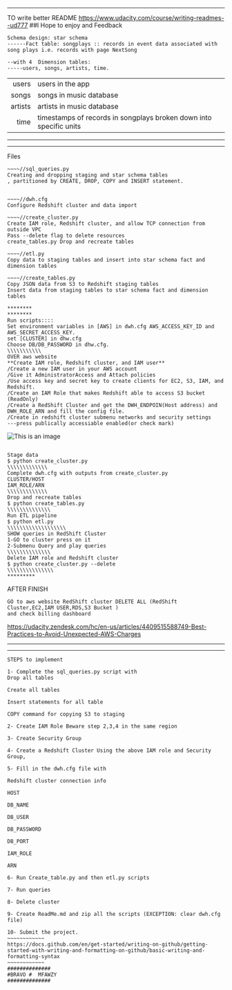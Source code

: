 ****************************************
TO write better README https://www.udacity.com/course/writing-readmes--ud777
##I Hope to enjoy and Feedback
~~~~~~~~
Schema design: star schema 
------Fact table: songplays :: records in event data associated with song plays i.e. records with page NextSong

--with 4  Dimension tables: 
-----users, songs, artists, time.
~~~~~~~~

|              |                                                                       |
|-------------:|-----------------------------------------------------------------------|
|      users   | users in the app                                                      |
|      songs   | songs in music database                                               |
|      artists | artists in music database                                             |
|      time    | timestamps of records in songplays broken down into specific units    | 

*********************************************
*********************************************
Files
~~~~
~~~~//sql_queries.py
Creating and dropping staging and star schema tables
, partitioned by CREATE, DROP, COPY and INSERT statement.


~~~~//dwh.cfg 
Configure Redshift cluster and data import

~~~~//create_cluster.py
Create IAM role, Redshift cluster, and allow TCP connection from outside VPC
Pass --delete flag to delete resources
create_tables.py Drop and recreate tables   

~~~~//etl.py 
Copy data to staging tables and insert into star schema fact and dimension tables

~~~~//create_tables.py      
Copy JSON data from S3 to Redshift staging tables
Insert data from staging tables to star schema fact and dimension tables

********
********
Run scripts::::
Set environment variables in [AWS] in dwh.cfg AWS_ACCESS_KEY_ID and AWS_SECRET_ACCESS_KEY.
set [CLUSTER] in dhw.cfg
Choose DB/DB_PASSWORD in dhw.cfg.
\\\\\\\\\\\
OVER aws website
**Create IAM role, Redshift cluster, and IAM user**
/Create a new IAM user in your AWS account
/Give it AdministratorAccess and Attach policies
/Use access key and secret key to create clients for EC2, S3, IAM, and Redshift.
/Create an IAM Role that makes Redshift able to access S3 bucket (ReadOnly)
/Create a RedShift Cluster and get the DWH_ENDPOIN(Host address) and DWH_ROLE_ARN and fill the config file.
/Create in redshift cluster submenu networks and security settings 
---press publically accessiable enabled(or check mark)
~~~~~~
![This is an image](https://github.com/M7FAWZY/udacity-data-engineer-data-warehouse-Project-3/blob/8bdf86bdb4559cb1a4fe3b4064b66459b49d6cf8/5d395536-8f31-4ce4-aa1c-06133a7dbb80-mobile.png)
~~~~~~

Stage data
$ python create_cluster.py
\\\\\\\\\\\\\
Complete dwh.cfg with outputs from create_cluster.py
CLUSTER/HOST
IAM_ROLE/ARN
\\\\\\\\\\\\\
Drop and recreate tables
$ python create_tables.py
\\\\\\\\\\\\\\
Run ETL pipeline
$ python etl.py
\\\\\\\\\\\\\\\\\\\
SHOW queries in RedShift Cluster 
1-GO to cluster press on it
2-Submenu Query and play queries
\\\\\\\\\\\\\\
Delete IAM role and Redshift cluster
$ python create_cluster.py --delete
\\\\\\\\\\\\\\\
*********
~~~~~~~~~

AFTER FINISH
~~~~~~~~~~~~
GO to aws website RedShift cluster DELETE ALL (RedShift Cluster,EC2,IAM USER,RDS,S3 Bucket )
and check billing dashboard
~~~~~~~~~~~~~
https://udacity.zendesk.com/hc/en-us/articles/4409515588749-Best-Practices-to-Avoid-Unexpected-AWS-Charges

********
********
~~~~~~~~~~~~~
STEPS to implement 

1- Complete the sql_queries.py script with
Drop all tables

Create all tables

Insert statements for all table

COPY command for copying S3 to staging

2- Create IAM Role Beware step 2,3,4 in the same region

3- Create Security Group

4- Create a Redshift Cluster Using the above IAM role and Security Group,

5- Fill in the dwh.cfg file with

Redshift cluster connection info

HOST

DB_NAME

DB_USER

DB_PASSWORD

DB_PORT

IAM_ROLE

ARN

6- Run Create_table.py and then etl.py scripts

7- Run queries

8- Delete cluster

9- Create ReadMe.md and zip all the scripts (EXCEPTION: clear dwh.cfg file)

10- Submit the project.
~~~~~~~~~~~~
https://docs.github.com/en/get-started/writing-on-github/getting-started-with-writing-and-formatting-on-github/basic-writing-and-formatting-syntax
~~~~~~~~~~~~
##############
#BRAVO #  MFAWZY
##############
~~~~~~~~~~~~~~
